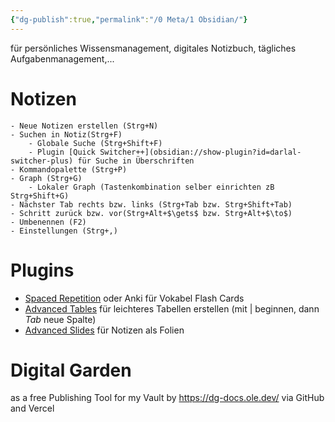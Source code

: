 ```yaml
---
{"dg-publish":true,"permalink":"/0 Meta/1 Obsidian/"}
---
```


für persönliches Wissensmanagement, digitales Notizbuch, tägliches Aufgabenmanagement,...
# Notizen
	- Neue Notizen erstellen (Strg+N)
	- Suchen in Notiz(Strg+F)
		- Globale Suche (Strg+Shift+F)
		- Plugin [Quick Switcher++](obsidian://show-plugin?id=darlal-switcher-plus) für Suche in Überschriften
	- Kommandopalette (Strg+P)
	- Graph (Strg+G)
		- Lokaler Graph (Tastenkombination selber einrichten zB Strg+Shift+G)
	- Nächster Tab rechts bzw. links (Strg+Tab bzw. Strg+Shift+Tab)
	- Schritt zurück bzw. vor(Strg+Alt+$\gets$ bzw. Strg+Alt+$\to$)
	- Umbenennen (F2)
	- Einstellungen (Strg+,)
# Plugins
- [Spaced Repetition](obsidian://show-plugin?id=obsidian-spaced-repetition) oder Anki für Vokabel Flash Cards
- [Advanced Tables](obsidian://show-plugin?id=table-editor-obsidian) für leichteres Tabellen erstellen (mit |  beginnen, dann *Tab* neue Spalte)
- [Advanced Slides](obsidian://show-plugin?id=obsidian-advanced-slides) für Notizen als Folien

# Digital Garden
as a free Publishing Tool for my Vault
by https://dg-docs.ole.dev/ via GitHub and Vercel
